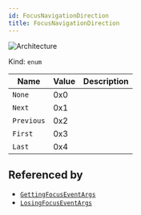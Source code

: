 ```yaml
---
id: FocusNavigationDirection
title: FocusNavigationDirection
---
```


![Architecture](https://img.shields.io/badge/architecture-new_only-blue)

Kind: `enum`

| Name |  Value | Description |
|--|--|--|
|`None` | 0x0  |  |
|`Next` | 0x1  |  |
|`Previous` | 0x2  |  |
|`First` | 0x3  |  |
|`Last` | 0x4  |  |

## Referenced by
- [`GettingFocusEventArgs`](GettingFocusEventArgs)
- [`LosingFocusEventArgs`](LosingFocusEventArgs)
